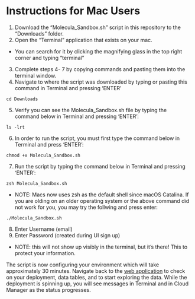 # Instructions for Mac Users

1. Download the “Molecula_Sandbox.sh” script in this repository to the “Downloads” folder.
2. Open the “Terminal” application that exists on your mac.
- You can search for it by clicking the magnifying glass in the top right corner and  typing “terminal”
3. Complete steps 4- 7 by copying commands and pasting them into the terminal window.
4. Navigate to where the script was downloaded by typing or pasting this command in Terminal and pressing ‘ENTER’ 

`cd Downloads`

5. Verify you can see the Molecula_Sandbox.sh file by typing the command below in Terminal and pressing ‘ENTER’:

`ls -lrt`

6. In order to run the script, you must first type the command below in Terminal and press ‘ENTER’:

`chmod +x Molecula_Sandbox.sh`

7. Run the script by typing the command below in Terminal and pressing ‘ENTER’:

`zsh Molecula_Sandbox.sh`

- NOTE: Macs now uses zsh as the default shell since macOS Catalina. If you are olding on an older operating system or the above command did not work for you, you may try the follwing and press enter:

`./Molecula_Sandbox.sh`

8. Enter Username (email)
9. Enter Password (created during UI sign up)
- NOTE: this will not show up visibly in the terminal, but it’s there! This to protect your information. 

The script is now configuring your environment which will take approximately 30 minutes. Navigate back to the [web application][1] to check on your deployment, data tables, and to start exploring the data. 
While the deployment is spinning up, you will see messages in Terminal and in Cloud Manager as the status progresses.



[1]: https://app.molecula.cloud/ "Title"